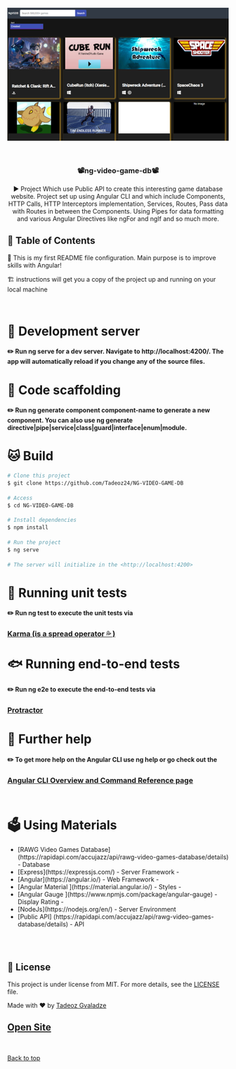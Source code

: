 <p align="center">
<div align="center" id="top"> 
  <img src="./src/assets/images/Readme/P-Screenshot.png" alt="Portfolio" />

&#xa0;

</div>
</p>

<h3 align="center"> 📽️ng-video-game-db📽️</h3>

<p align="center">
 ▶️
  Project Which use Public API to create this interesting game database website.
  Project set up using Angular CLI and which include Components, HTTP Calls,
  HTTP Interceptors implementation, Services, Routes, Pass data with Routes in
  between the Components. Using Pipes for data formatting and various Angular
  Directives like ngFor and ngIf and so much more.
  <br />
</p>

## 📝 Table of Contents

<p>

🏁 This is my first README file configuration. Main purpose is to improve skills with
Angular!

🏗️ instructions will get you a copy of the project up and running on your
local machine

</p>
<br />

# 🦍 Development server

#### ✏️ Run ng serve for a dev server. Navigate to http://localhost:4200/. The app will automatically reload if you change any of the source files.

# 🐶 Code scaffolding

#### ✏️ Run ng generate component component-name to generate a new component. You can also use ng generate directive|pipe|service|class|guard|interface|enum|module.

# 🐱 Build

```bash
# Clone this project
$ git clone https://github.com/Tadeoz24/NG-VIDEO-GAME-DB

# Access
$ cd NG-VIDEO-GAME-DB

# Install dependencies
$ npm install

# Run the project
$ ng serve

# The server will initialize in the <http://localhost:4200>
```

# 🦁 Running unit tests

#### ✏️ Run ng test to execute the unit tests via <h3> <a href="https://karma-runner.github.io/latest/index.html">Karma (is a spread operator 💦 )</a></h3>

# 🐟 Running end-to-end tests

#### ✏️ Run ng e2e to execute the end-to-end tests via</h5><h3> <a href="http://www.protractortest.org/#/">Protractor</a></h3>

# 🐖 Further help

#### ✏️ To get more help on the Angular CLI use ng help or go check out the </h5><h3> <a href="https://angular.io/cli">Angular CLI Overview and Command Reference page</a></h3>

<br />

# :ballot_box: Using Materials

  <ul>
    <li>[RAWG Video Games Database](https://rapidapi.com/accujazz/api/rawg-video-games-database/details) - Database</li>
    <li>[Express](https://expressjs.com/) - Server Framework -</li>
    <li>[Angular](https://angular.io/) - Web Framework -</li>
    <li>[Angular Material ](https://material.angular.io/) - Styles -</li>
    <li>[Angular Gauge ](https://www.npmjs.com/package/angular-gauge) - Display Rating -</li>
    <li>[NodeJs](https://nodejs.org/en/) - Server Environment</li>
    <li>[Public API] (https://rapidapi.com/accujazz/api/rawg-video-games-database/details) - API </li>
  </br>
  </ul>
    </br>

## :memo: License

This project is under license from MIT. For more details, see the [LICENSE](LICENSE.md) file.

Made with :heart: by <a href="https://github.com/Tadeoz24/" target="_blank">Tadeoz Gvaladze</a>

## <a href="https://tadeoz24.github.io/NG-VIDEO-GAME-DB/?fbclid=IwAR1nQ_GQ73fSrScAovPY1SuuMtIPqQtZjOyqC5aevCqeK2vlMdtMkXI_QeE" target="_blank">Open Site</a>

&#xa0;

<a href="#top">Back to top</a>
